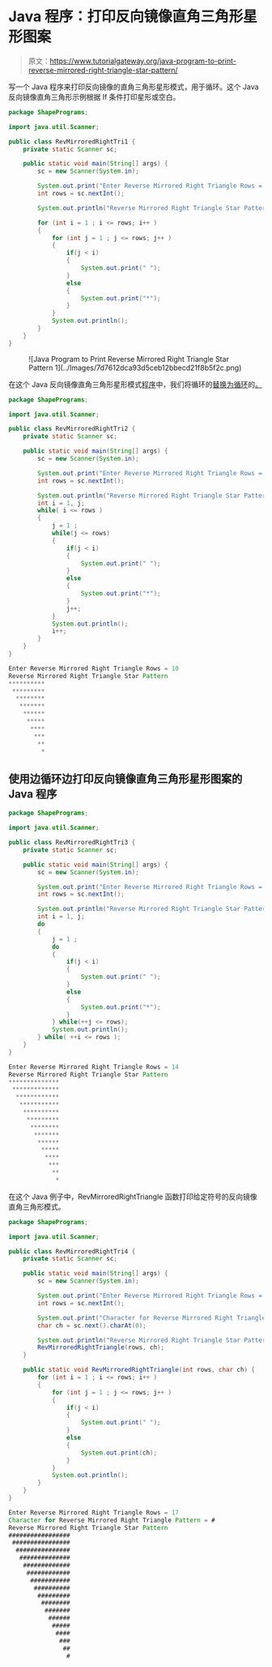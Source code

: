 # Java 程序：打印反向镜像直角三角形星形图案

> 原文：<https://www.tutorialgateway.org/java-program-to-print-reverse-mirrored-right-triangle-star-pattern/>

写一个 Java 程序来打印反向镜像的直角三角形星形模式，用于循环。这个 Java 反向镜像直角三角形示例根据 If 条件打印星形或空白。

```java
package ShapePrograms;

import java.util.Scanner;

public class RevMirroredRightTri1 {
	private static Scanner sc;

	public static void main(String[] args) {
		sc = new Scanner(System.in);

		System.out.print("Enter Reverse Mirrored Right Triangle Rows = ");
		int rows = sc.nextInt();

		System.out.println("Reverse Mirrored Right Triangle Star Pattern");

		for (int i = 1 ; i <= rows; i++ ) 
		{
			for (int j = 1 ; j <= rows; j++ ) 
			{
				if(j < i)
				{
					System.out.print(" ");
				}
				else
				{
					System.out.print("*");
				}
			}
			System.out.println();
		}
	}
}
```

<figure class="wp-block-image size-large">![Java Program to Print Reverse Mirrored Right Triangle Star Pattern 1](../Images/7d7612dca93d5ceb12bbecd21f8b5f2c.png)</figure>

在这个 Java 反向镜像直角三角形星形模式[程序](https://www.tutorialgateway.org/learn-java-programs/)中，我们将循环的[替换为循环](https://www.tutorialgateway.org/java-for-loop/)的[。](https://www.tutorialgateway.org/java-while-loop/)

```java
package ShapePrograms;

import java.util.Scanner;

public class RevMirroredRightTri2 {
	private static Scanner sc;

	public static void main(String[] args) {
		sc = new Scanner(System.in);

		System.out.print("Enter Reverse Mirrored Right Triangle Rows = ");
		int rows = sc.nextInt();

		System.out.println("Reverse Mirrored Right Triangle Star Pattern");
		int i = 1, j;
		while( i <= rows ) 
		{
			j = 1 ;
			while(j <= rows) 
			{
				if(j < i)
				{
					System.out.print(" ");
				}
				else
				{
					System.out.print("*");
				}
				j++;
			}
			System.out.println();
			i++;
		}
	}
}
```

```java
Enter Reverse Mirrored Right Triangle Rows = 10
Reverse Mirrored Right Triangle Star Pattern
**********
 *********
  ********
   *******
    ******
     *****
      ****
       ***
        **
         *
```

## 使用边循环边打印反向镜像直角三角形星形图案的 Java 程序

```java
package ShapePrograms;

import java.util.Scanner;

public class RevMirroredRightTri3 {
	private static Scanner sc;

	public static void main(String[] args) {
		sc = new Scanner(System.in);

		System.out.print("Enter Reverse Mirrored Right Triangle Rows = ");
		int rows = sc.nextInt();

		System.out.println("Reverse Mirrored Right Triangle Star Pattern");
		int i = 1, j;
		do
		{
			j = 1 ;
			do 
			{
				if(j < i)
				{
					System.out.print(" ");
				}
				else
				{
					System.out.print("*");
				}
			} while(++j <= rows);
			System.out.println();
		} while( ++i <= rows );
	}
}
```

```java
Enter Reverse Mirrored Right Triangle Rows = 14
Reverse Mirrored Right Triangle Star Pattern
**************
 *************
  ************
   ***********
    **********
     *********
      ********
       *******
        ******
         *****
          ****
           ***
            **
             *
```

在这个 Java 例子中，RevMirroredRightTriangle 函数打印给定符号的反向镜像直角三角形模式。

```java
package ShapePrograms;

import java.util.Scanner;

public class RevMirroredRightTri4 {
	private static Scanner sc;

	public static void main(String[] args) {
		sc = new Scanner(System.in);

		System.out.print("Enter Reverse Mirrored Right Triangle Rows = ");
		int rows = sc.nextInt();

		System.out.print("Character for Reverse Mirrored Right Triangle Pattern = ");
		char ch = sc.next().charAt(0);

		System.out.println("Reverse Mirrored Right Triangle Star Pattern");
		RevMirroredRightTriangle(rows, ch);		
	}

	public static void RevMirroredRightTriangle(int rows, char ch) {
		for (int i = 1 ; i <= rows; i++ ) 
		{
			for (int j = 1 ; j <= rows; j++ ) 
			{
				if(j < i)
				{
					System.out.print(" ");
				}
				else
				{
					System.out.print(ch);
				}
			}
			System.out.println();
		}
	}
}
```

```java
Enter Reverse Mirrored Right Triangle Rows = 17
Character for Reverse Mirrored Right Triangle Pattern = #
Reverse Mirrored Right Triangle Star Pattern
#################
 ################
  ###############
   ##############
    #############
     ############
      ###########
       ##########
        #########
         ########
          #######
           ######
            #####
             ####
              ###
               ##
                #
```